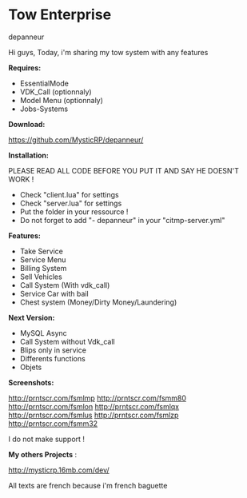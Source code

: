 # Tow Enterprise
depanneur

Hi guys,
Today, i'm sharing my tow system with any features

**Requires:**

- EssentialMode
- VDK_Call (optionnaly)
- Model Menu (optionnaly)
- Jobs-Systems

**Download:**

https://github.com/MysticRP/depanneur/

**Installation:**

PLEASE READ ALL CODE BEFORE YOU PUT IT AND SAY HE DOESN'T WORK ! 
- Check "client.lua" for settings
- Check "server.lua" for settings
- Put the folder in your ressource !
- Do not forget to add "- depanneur" in your "citmp-server.yml"

**Features:**

- Take Service
- Service Menu
- Billing System
- Sell Vehicles
- Call System (With vdk_call)
- Service Car with bail
- Chest system (Money/Dirty Money/Laundering)

**Next Version:**

- MySQL Async
- Call System without Vdk_call
- Blips only in service
- Differents functions
- Objets

**Screenshots:**

http://prntscr.com/fsmlmp
http://prntscr.com/fsmm80
http://prntscr.com/fsmlon
http://prntscr.com/fsmlqx
http://prntscr.com/fsmlus
http://prntscr.com/fsmlzp
http://prntscr.com/fsmm32

I do not make support !

**My others Projects** : 

http://mysticrp.16mb.com/dev/

All texts are french because i'm french baguette

